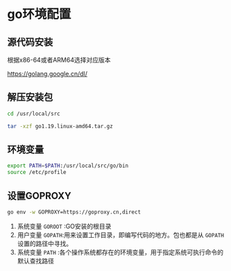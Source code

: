 # go环境配置

## 源代码安装

根据x86-64或者ARM64选择对应版本

https://golang.google.cn/dl/

## ****解压安装包****

```bash
cd /usr/local/src

tar -xzf go1.19.linux-amd64.tar.gz
```

## 环境变量

```bash
export PATH=$PATH:/usr/local/src/go/bin
source /etc/profile
```

## 设置GOPROXY

```bash
go env -w GOPROXY=https://goproxy.cn,direct
```

1. 系统变量 `GOROOT` :GO安装的根目录
2. 用户变量 `GOPATH`:用来设置工作目录，即编写代码的地方。包也都是从 `GOPATH`设置的路径中寻找。
3. 系统变量 `PATH` :各个操作系统都存在的环境变量，用于指定系统可执行命令的默认查找路径
